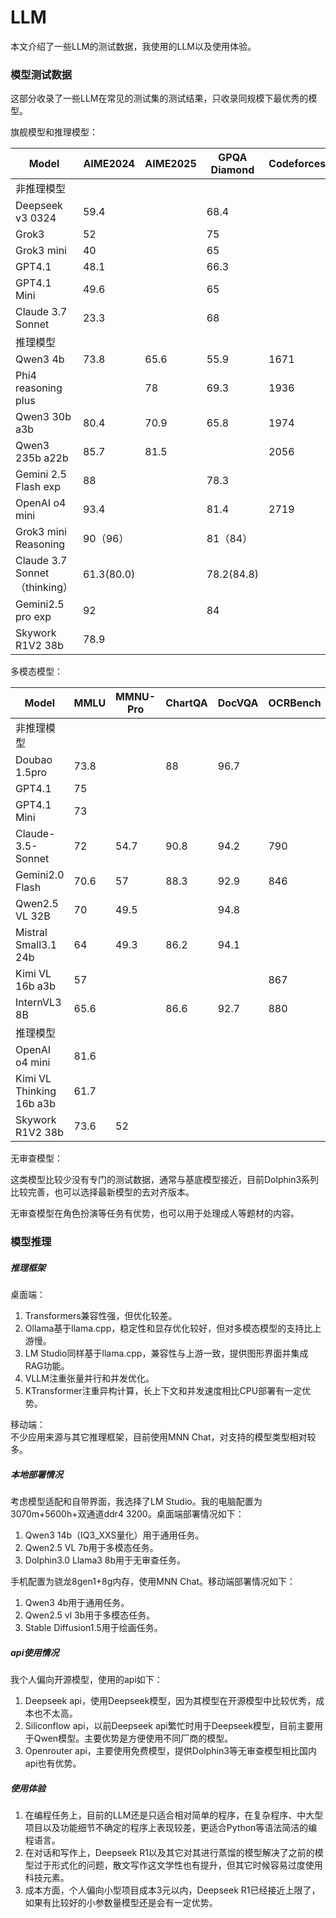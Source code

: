# LLM

本文介绍了一些LLM的测试数据，我使用的LLM以及使用体验。

### 模型测试数据

这部分收录了一些LLM在常见的测试集的测试结果，只收录同规模下最优秀的模型。

旗舰模型和推理模型：

| Model | AIME2024 | AIME2025 | GPQA Diamond | Codeforces(rating) | LiveCodeBench | SWE-Bench | Humanity’s Last Exam | Frontier Math |
| --- | --- | --- | --- | --- | --- | --- | --- | --- |
| 非推理模型 |  |  |  |  |  |  |  |  |
| Deepseek v3 0324 | 59.4 |  | 68.4 |  | 49.2 |  |  |  |
| Grok3 | 52 |  | 75 |  | 57 |  |  |  |
| Grok3 mini | 40 |  | 65 |  | 41 |  |  |  |
| GPT4.1 | 48.1 |  | 66.3 |  |  | 55 |  |  |
| GPT4.1 Mini | 49.6 |  | 65 |  |  | 24 |  |  |
| Claude 3.7 Sonnet | 23.3 |  | 68 |  |  | 62.3(70.3) |  |  |
| 推理模型 |  |  |  |  |  |  |  |  |
| Qwen3 4b | 73.8 | 65.6 | 55.9 | 1671 | 54.2 |  |  |  |
| Phi4 reasoning plus |  | 78 | 69.3 | 1936 | 60.6 |  |  |  |
| Qwen3 30b a3b | 80.4 | 70.9 | 65.8 | 1974 | 62.6 |  |  |  |
| Qwen3 235b a22b | 85.7 | 81.5 |  | 2056 | 70.7 |  |  |  |
| Gemini 2.5 Flash exp | 88 |  | 78.3 |  | 63.5 |  | 12.1 |  |
| OpenAI o4 mini | 93.4 |  | 81.4 | 2719 |  | 68.1 | 14.3 | 17 |
| Grok3 mini Reasoning | 90（96） |  | 81（84） |  | 75（80） |  |  | 6 |
| Claude 3.7 Sonnet（thinking） | 61.3(80.0) |  | 78.2(84.8) |  |  |  | 8.9 | 4 |
| Gemini2.5 pro exp | 92 |  | 84 |  | 70.4 | 63.8 | 18.8 |  |
| Skywork R1V2 38b | 78.9 |  |  |  | 63.6 |  |  |  |

多模态模型：

| Model | MMLU | MMNU-Pro | ChartQA | DocVQA | OCRBench | AI2D | MathVista | MathVision  |
| --- | --- | --- | --- | --- | --- | --- | --- | --- |
| 非推理模型 |  |  |  |  |  |  |  |  |
| Doubao 1.5pro | 73.8 |  | 88 | 96.7 |  |  | 78.8 |  |
| GPT4.1 | 75 |  |  |  |  |  | 72 |  |
| GPT4.1 Mini | 73 |  |  |  |  |  | 73 |  |
| Claude-3.5-Sonnet | 72 | 54.7 | 90.8 | 94.2 | 790 | 82 | 65.4 | 38.3 |
| Gemini2.0 Flash | 70.6 | 57 | 88.3 | 92.9 | 846 | 85.1 | 73.1 | 41.3 |
| Qwen2.5 VL 32B | 70 | 49.5 |  | 94.8 |  |  | 74.7 |  |
| Mistral Small3.1 24b | 64 | 49.3 | 86.2 | 94.1 |  | 93.7 | 68.9 |  |
| Kimi VL 16b a3b | 57 |  |  |  | 867 | 84.9 | 68.7 | 21.4 |
| InternVL3 8B | 65.6 |  | 86.6 | 92.7 | 880 | 85.2 | 75.2 |  |
| 推理模型 |  |  |  |  |  |  |  |  |
| OpenAI o4 mini | 81.6 |  |  |  |  |  | 84.4 |  |
| Kimi VL Thinking 16b a3b | 61.7 |  |  |  |  |  | 71.3 | 36.8 |
| Skywork R1V2 38b | 73.6 | 52 |  |  |  |  | 74 | 49 |

无审查模型：

这类模型比较少没有专门的测试数据，通常与基底模型接近，目前Dolphin3系列比较完善，也可以选择最新模型的去对齐版本。

无审查模型在角色扮演等任务有优势，也可以用于处理成人等题材的内容。

### 模型推理

##### 推理框架

桌面端：
1. Transformers兼容性强，但优化较差。
2. Ollama基于llama.cpp，稳定性和显存优化较好，但对多模态模型的支持比上游慢。
3. LM Studio同样基于llama.cpp，兼容性与上游一致，提供图形界面并集成RAG功能。
4. VLLM注重张量并行和并发优化。
5. KTransformer注重异构计算，长上下文和并发速度相比CPU部署有一定优势。

移动端：\
不少应用来源与其它推理框架，目前使用MNN Chat，对支持的模型类型相对较多。

##### 本地部署情况

考虑模型适配和自带界面，我选择了LM Studio。我的电脑配置为3070m+5600h+双通道ddr4 3200。桌面端部署情况如下：
1. Qwen3 14b（IQ3_XXS量化）用于通用任务。
2. Qwen2.5 VL 7b用于多模态任务。
3. Dolphin3.0 Llama3 8b用于无审查任务。

手机配置为骁龙8gen1+8g内存，使用MNN Chat。移动端部署情况如下：
1. Qwen3 4b用于通用任务。
2. Qwen2.5 vl 3b用于多模态任务。
3. Stable Diffusion1.5用于绘画任务。

##### api使用情况

我个人偏向开源模型，使用的api如下：
1. Deepseek api，使用Deepseek模型，因为其模型在开源模型中比较优秀，成本也不太高。
2. Siliconflow api，以前Deepseek api繁忙时用于Deepseek模型，目前主要用于Qwen模型。主要优势是方便使用不同厂商的模型。
3. Openrouter api，主要使用免费模型，提供Dolphin3等无审查模型相比国内api也有优势。

##### 使用体验

1. 在编程任务上，目前的LLM还是只适合相对简单的程序，在复杂程序、中大型项目以及功能细节不确定的程序上表现较差，更适合Python等语法简洁的编程语言。
2. 在对话和写作上，Deepseek R1以及其它对其进行蒸馏的模型解决了之前的模型过于形式化的问题，散文写作这文学性也有提升，但其它时候容易过度使用科技元素。
3. 成本方面，个人偏向小型项目成本3元以内，Deepseek R1已经接近上限了，如果有比较好的小参数量模型还是会有一定优势。